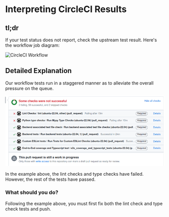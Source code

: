 # Interpreting CircleCI Results

## tl;dr

If your test status does not report, check the upstream test result. Here's the workflow job diagram:

  ![CircleCI Workflow](images/circleCIWorkflow.png)

## Detailed Explanation

Our workflow tests run in a staggered manner as to alleviate the overall pressure on the queue.

  ![GHCI Status](images/ghciSample.png)

In the example above, the lint checks and type checks have failed. However, the rest of the tests have passed.

### What should you do?

Following the example above, you must first fix both the lint check and type check tests and push.
